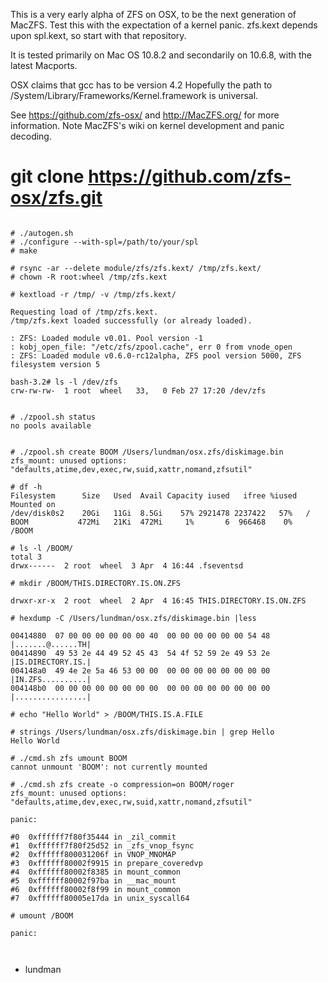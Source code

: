 This is a very early alpha of ZFS on OSX, to be the next generation of MacZFS.
Test this with the expectation of a kernel panic.
zfs.kext depends upon spl.kext, so start with that repository.

It is tested primarily on Mac OS 10.8.2 and secondarily on 10.6.8, with
the latest Macports.

OSX claims that gcc has to be version 4.2
Hopefully the path to /System/Library/Frameworks/Kernel.framework is universal.

See https://github.com/zfs-osx/ and http://MacZFS.org/ for more information.
Note MacZFS's wiki on kernel development and panic decoding.

# git clone https://github.com/zfs-osx/zfs.git

```

# ./autogen.sh
# ./configure --with-spl=/path/to/your/spl
# make

# rsync -ar --delete module/zfs/zfs.kext/ /tmp/zfs.kext/
# chown -R root:wheel /tmp/zfs.kext

# kextload -r /tmp/ -v /tmp/zfs.kext/

Requesting load of /tmp/zfs.kext.
/tmp/zfs.kext loaded successfully (or already loaded).

: ZFS: Loaded module v0.01. Pool version -1
: kobj_open_file: "/etc/zfs/zpool.cache", err 0 from vnode_open
: ZFS: Loaded module v0.6.0-rc12alpha, ZFS pool version 5000, ZFS filesystem version 5

bash-3.2# ls -l /dev/zfs
crw-rw-rw-  1 root  wheel   33,   0 Feb 27 17:20 /dev/zfs


# ./zpool.sh status
no pools available


# ./zpool.sh create BOOM /Users/lundman/osx.zfs/diskimage.bin
zfs_mount: unused options: "defaults,atime,dev,exec,rw,suid,xattr,nomand,zfsutil"

# df -h
Filesystem      Size   Used  Avail Capacity iused   ifree %iused  Mounted on
/dev/disk0s2    20Gi   11Gi  8.5Gi    57% 2921478 2237422   57%   /
BOOM           472Mi   21Ki  472Mi     1%       6  966468    0%   /BOOM

# ls -l /BOOM/
total 3
drwx------  2 root  wheel  3 Apr  4 16:44 .fseventsd

# mkdir /BOOM/THIS.DIRECTORY.IS.ON.ZFS

drwxr-xr-x  2 root  wheel  2 Apr  4 16:45 THIS.DIRECTORY.IS.ON.ZFS

# hexdump -C /Users/lundman/osx.zfs/diskimage.bin |less

00414880  07 00 00 00 00 00 00 40  00 00 00 00 00 00 54 48  |.......@......TH|
00414890  49 53 2e 44 49 52 45 43  54 4f 52 59 2e 49 53 2e  |IS.DIRECTORY.IS.|
004148a0  49 4e 2e 5a 46 53 00 00  00 00 00 00 00 00 00 00  |IN.ZFS..........|
004148b0  00 00 00 00 00 00 00 00  00 00 00 00 00 00 00 00  |................|

# echo "Hello World" > /BOOM/THIS.IS.A.FILE

# strings /Users/lundman/osx.zfs/diskimage.bin | grep Hello
Hello World

# ./cmd.sh zfs umount BOOM
cannot unmount 'BOOM': not currently mounted

# ./cmd.sh zfs create -o compression=on BOOM/roger
zfs_mount: unused options: "defaults,atime,dev,exec,rw,suid,xattr,nomand,zfsutil"

panic:

#0  0xffffff7f80f35444 in _zil_commit
#1  0xffffff7f80f25d52 in _zfs_vnop_fsync
#2  0xffffff800031206f in VNOP_MNOMAP
#3  0xffffff80002f9915 in prepare_coveredvp
#4  0xffffff80002f8385 in mount_common
#5  0xffffff80002f97ba in __mac_mount
#6  0xffffff80002f8f99 in mount_common
#7  0xffffff80005e17da in unix_syscall64

# umount /BOOM

panic:



```

- lundman
